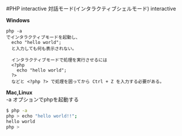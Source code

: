 #PHP interactive
対話モード(インタラクティブシェルモード)  interactive 
<!-- interactive:: -->
**Windows**
~~~
php -a 
でインタラクティブモードを起動し、
  echo "hello world";
  と入力しても何も表示されない。

  インタラクティブモードで処理を実行させるには
  <?php
    echo "hello world";
  ?>
  などと <?php ?> で処理を囲ってから Ctrl + Z を入力する必要がある。
~~~
**Mac,Linux**  
-a オプションでphpを起動する
~~~sh
$ php -a 
php > echo "hello world!!";
hello world
php >
~~~